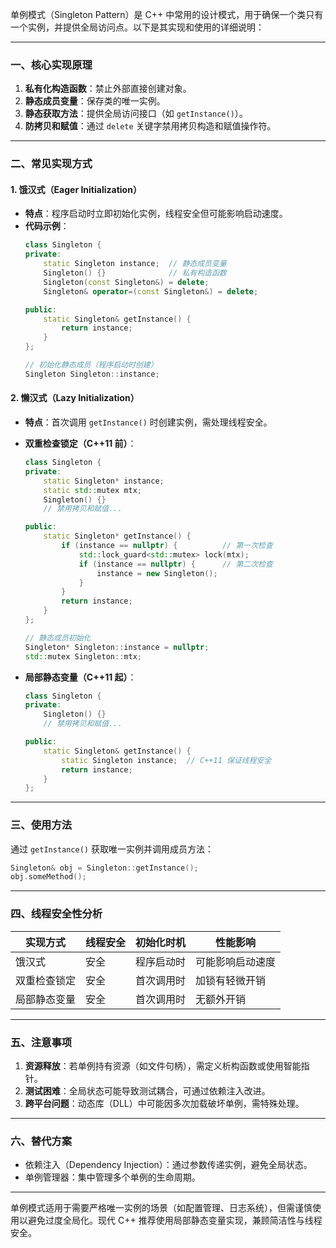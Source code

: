 

单例模式（Singleton Pattern）是 C++ 中常用的设计模式，用于确保一个类只有一个实例，并提供全局访问点。以下是其实现和使用的详细说明：

---

### **一、核心实现原理**
1. **私有化构造函数**：禁止外部直接创建对象。
2. **静态成员变量**：保存类的唯一实例。
3. **静态获取方法**：提供全局访问接口（如 `getInstance()`）。
4. **防拷贝和赋值**：通过 `delete` 关键字禁用拷贝构造和赋值操作符。

---

### **二、常见实现方式**

#### **1. 饿汉式（Eager Initialization）**
- **特点**：程序启动时立即初始化实例，线程安全但可能影响启动速度。
- **代码示例**：
  ```cpp
  class Singleton {
  private:
      static Singleton instance;  // 静态成员变量
      Singleton() {}              // 私有构造函数
      Singleton(const Singleton&) = delete;
      Singleton& operator=(const Singleton&) = delete;

  public:
      static Singleton& getInstance() {
          return instance;
      }
  };

  // 初始化静态成员（程序启动时创建）
  Singleton Singleton::instance;
  ```

#### **2. 懒汉式（Lazy Initialization）**
- **特点**：首次调用 `getInstance()` 时创建实例，需处理线程安全。
- **双重检查锁定（C++11 前）**：
  ```cpp
  class Singleton {
  private:
      static Singleton* instance;
      static std::mutex mtx;
      Singleton() {}
      // 禁用拷贝和赋值...

  public:
      static Singleton* getInstance() {
          if (instance == nullptr) {          // 第一次检查
              std::lock_guard<std::mutex> lock(mtx);
              if (instance == nullptr) {      // 第二次检查
                  instance = new Singleton();
              }
          }
          return instance;
      }
  };

  // 静态成员初始化
  Singleton* Singleton::instance = nullptr;
  std::mutex Singleton::mtx;
  ```

- **局部静态变量（C++11 起）**：
  ```cpp
  class Singleton {
  private:
      Singleton() {}
      // 禁用拷贝和赋值...

  public:
      static Singleton& getInstance() {
          static Singleton instance;  // C++11 保证线程安全
          return instance;
      }
  };
  ```

---

### **三、使用方法**
通过 `getInstance()` 获取唯一实例并调用成员方法：
```cpp
Singleton& obj = Singleton::getInstance();
obj.someMethod();
```

---

### **四、线程安全性分析**
| 实现方式          | 线程安全 | 初始化时机       | 性能影响         |
|-------------------|----------|------------------|------------------|
| 饿汉式            | 安全     | 程序启动时       | 可能影响启动速度 |
| 双重检查锁定      | 安全     | 首次调用时       | 加锁有轻微开销   |
| 局部静态变量      | 安全     | 首次调用时       | 无额外开销       |

---

### **五、注意事项**
1. **资源释放**：若单例持有资源（如文件句柄），需定义析构函数或使用智能指针。
2. **测试困难**：全局状态可能导致测试耦合，可通过依赖注入改进。
3. **跨平台问题**：动态库（DLL）中可能因多次加载破坏单例，需特殊处理。

---

### **六、替代方案**
- 依赖注入（Dependency Injection）：通过参数传递实例，避免全局状态。
- 单例管理器：集中管理多个单例的生命周期。

---

单例模式适用于需要严格唯一实例的场景（如配置管理、日志系统），但需谨慎使用以避免过度全局化。现代 C++ 推荐使用局部静态变量实现，兼顾简洁性与线程安全。